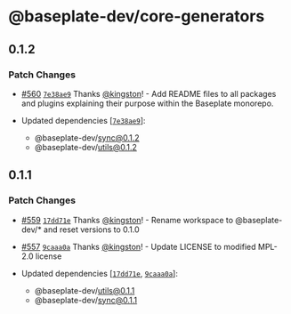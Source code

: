 # @baseplate-dev/core-generators

## 0.1.2

### Patch Changes

- [#560](https://github.com/halfdomelabs/baseplate/pull/560) [`7e38ae9`](https://github.com/halfdomelabs/baseplate/commit/7e38ae9102c7c8ea958d2dab94e76be848d1c1a8) Thanks [@kingston](https://github.com/kingston)! - Add README files to all packages and plugins explaining their purpose within the Baseplate monorepo.

- Updated dependencies [[`7e38ae9`](https://github.com/halfdomelabs/baseplate/commit/7e38ae9102c7c8ea958d2dab94e76be848d1c1a8)]:
  - @baseplate-dev/sync@0.1.2
  - @baseplate-dev/utils@0.1.2

## 0.1.1

### Patch Changes

- [#559](https://github.com/halfdomelabs/baseplate/pull/559) [`17dd71e`](https://github.com/halfdomelabs/baseplate/commit/17dd71e3b9f83e3359eb007f8eab1c4792bdbb8b) Thanks [@kingston](https://github.com/kingston)! - Rename workspace to @baseplate-dev/\* and reset versions to 0.1.0

- [#557](https://github.com/halfdomelabs/baseplate/pull/557) [`9caaa0a`](https://github.com/halfdomelabs/baseplate/commit/9caaa0aed05677a75fed79601dcfd24ec85ab5ad) Thanks [@kingston](https://github.com/kingston)! - Update LICENSE to modified MPL-2.0 license

- Updated dependencies [[`17dd71e`](https://github.com/halfdomelabs/baseplate/commit/17dd71e3b9f83e3359eb007f8eab1c4792bdbb8b), [`9caaa0a`](https://github.com/halfdomelabs/baseplate/commit/9caaa0aed05677a75fed79601dcfd24ec85ab5ad)]:
  - @baseplate-dev/utils@0.1.1
  - @baseplate-dev/sync@0.1.1

